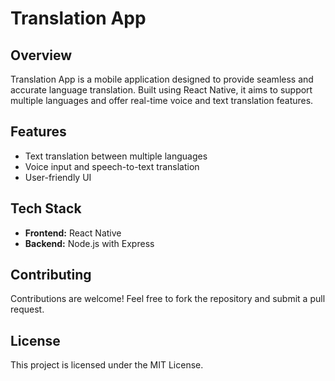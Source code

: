 # Translation App

## Overview
Translation App is a mobile application designed to provide seamless and accurate language translation. Built using React Native, it aims to support multiple languages and offer real-time voice and text translation features.

## Features
- Text translation between multiple languages
- Voice input and speech-to-text translation
- User-friendly UI

## Tech Stack
- **Frontend:** React Native
- **Backend:** Node.js with Express


## Contributing
Contributions are welcome! Feel free to fork the repository and submit a pull request.

## License
This project is licensed under the MIT License.
